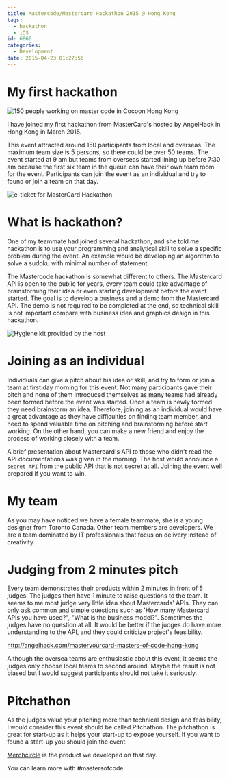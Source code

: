 ```yaml
---
title: Mastercode/Mastercard Hackathon 2015 @ Hong Kong
tags:
  - hackathon
  - iOS
id: 6866
categories:
  - Development
date: 2015-04-23 01:27:56
---
```


<!-- toc -->

# My first hackathon

![150 people working on master code in Cocoon Hong Kong](mastercode2.jpg)

I have joined my first hackathon from MasterCard's hosted by AngelHack in Hong Kong in March 2015.

This event attracted around 150 participants from local and overseas. The maximum team size is 5 persons, so there could be over 50 teams. The event started at 9 am but teams from overseas started lining up before 7:30 am because the first six team in the queue can have their own team room for the event. Participants can join the event as an individual and try to found or join a team on that day.

![e-ticket for MasterCard Hackathon](mastercode-ticket.png)

# What is hackathon?

One of my teammate had joined several hackathon, and she told me hackathon is to use your programming and analytical skill to solve a specific problem during the event. An example would be developing an algorithm to solve a sudoku with minimal number of statement.

The Mastercode hackathon is somewhat different to others. The Mastercard API is open to the public for years, every team could take advantage of brainstorming their idea or even starting development before the event started. The goal is to develop a business and a demo from the Mastercard API. The demo is not required to be completed at the end, so technical skill is not important compare with business idea and graphics design in this hackathon.

![Hygiene kit provided by the host](mastercode12.jpg)

# Joining as an individual

Individuals can give a pitch about his idea or skill, and try to form or join a team at first day morning for this event. Not many participants gave their pitch and none of them introduced themselves as many teams had already been formed before the event was started. Once a team is newly formed they need brainstorm an idea. Therefore, joining as an individual would have a great advantage as they have difficulties on finding team member, and need to spend valuable time on pitching and brainstorming before start working. On the other hand, you can make a new friend and enjoy the process of working closely with a team.

A brief presentation about Mastercard's API to those who didn't read the API documentations was given in the morning. The host would announce a `secret API` from the public API that is not secret at all. Joining the event well prepared if you want to win.

# My team

As you may have noticed we have a female teammate, she is a young designer from Toronto Canada. Other team members are developers. We are a team dominated by IT professionals that focus on delivery instead of creativity.

# Judging from 2 minutes pitch

Every team demonstrates their products within 2 minutes in front of 5 judges. The judges then have 1 minute to raise questions to the team. It seems to me most judge very little idea about Mastercards' APIs. They can only ask common and simple questions such as 'How many Mastercard APIs you have used?", "What is the business model?". Sometimes the judges have no question at all. It would be better if the judges do have more understanding to the API, and they could criticize project's feasibility.

http://angelhack.com/masteryourcard-masters-of-code-hong-kong

Although the oversea teams are enthusiastic about this event, it seems the judges only choose local teams to second around. Maybe the result is not biased but I would suggest participants should not take it seriously.

# Pitchathon

As the judges value your pitching more than technical design and feasibility, I would consider this event should be called Pitchathon. The pitchathon is great for start-up as it helps your start-up to expose yourself. If you want to found a start-up you should join the event.

[Merchcircle](/2015/05/merchcirlce) is the product we developed on that day.

You can learn more with #mastersofcode.
